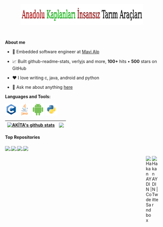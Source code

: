 <p align="center"><a href="https://akitamavialp.github.io"><img width="80%" src="./assets/gh-readme-header.png" /></a></p>

<br />

**About me**

- 💼 Embedded software engineer at [Mavi Alp](http://www.mavialp.com/en/)

- 📈 Built github-readme-stats, verlyjs and more, **100+** hits • **500** stars on GitHub

- ❤️ I love writing c, java, android and python

- 💬 Ask me about anything [here](https://github.com/akitamavialp/akitamavialp/issues)



**Languages and Tools:**  

<code><img height="40" src="https://raw.githubusercontent.com/github/explore/80688e429a7d4ef2fca1e82350fe8e3517d3494d/topics/c/c.png"></code>
<code><img height="40" src="https://raw.githubusercontent.com/github/explore/80688e429a7d4ef2fca1e82350fe8e3517d3494d/topics/java/java.png"></code>
<code><img height="40" src="https://raw.githubusercontent.com/github/explore/80688e429a7d4ef2fca1e82350fe8e3517d3494d/topics/android/android.png"></code>
<code><img height="40" src="https://raw.githubusercontent.com/github/explore/80688e429a7d4ef2fca1e82350fe8e3517d3494d/topics/python/python.png"></code>
  

| <a href="https://github.com/akitamavialp/github-readme-stats"><img align="center" src="https://github-readme-stats.vercel.app/api?username=akitamavialp&show_icons=true&include_all_commits=true&theme=buefy&hide_border=true" alt="AKİTA's github stats" /></a> | <a href="https://github.com/akitamavialp/github-readme-stats"><img align="center" src="https://github-readme-stats.vercel.app/api/top-langs/?username=akitamavialp&layout=compact&theme=buefy&hide_border=true" /></a> |
| ------------- | ------------- |

#### Top Repositories

<a href="https://github.com/akitamavialp/akitamavialp.github.io">
  <img align="center" src="https://github-readme-stats.vercel.app/api/pin/?username=akitamavialp&repo=akitamavialp&theme=buefy" />
</a>
<a href="https://github.com/akitamavialp/github-readme-stats">
  <img align="center" src="https://github-readme-stats.vercel.app/api/pin/?username=akitamavialp&repo=akitamavialp.github.io&theme=buefy" />
</a>
<a href="https://github.com/akitamavialp/akitamavialp.github.io">
  <img align="center" src="https://github-readme-stats.vercel.app/api/pin/?username=akitamavialp&repo=akitamavialp.github.io&theme=buefy" />
</a>

<a href="https://github.com/akitamavialp/akitamavialp.github.io">
  <img align="center" src="https://github-readme-stats.vercel.app/api/pin/?username=akitamavialp&repo=akitamavialp.github.io&theme=buefy" />
</a>
<br />
<br />

<a href="https://twitter.com/hakanyd28">
  <img align="right" alt="Hakan AYDIN | Twitter" width="21px" src="https://raw.githubusercontent.com/hknaydin/hknaydin/master/assets/twitter.svg" />
</a>
<a href="https://codesandbox.io/u/hknaydin">
  <img align="right" alt="Hakan AYDIN | CodeSandbox" width="20px" src="https://raw.githubusercontent.com/hknaydin/hknaydin/master/assets/codesandbox.svg" />
</a>

